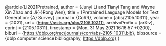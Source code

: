@article{Li2021Pretrained,
  author    = {Junyi Li and
               Tianyi Tang and
               Wayne Xin Zhao and
               Ji{-}Rong Wen},
  title     = {Pretrained Language Models for Text Generation: {A} Survey},
  journal   = {CoRR},
  volume    = {abs/2105.10311},
  year      = {2021},
  url       = {https://arxiv.org/abs/2105.10311},
  archivePrefix = {arXiv},
  eprint    = {2105.10311},
  timestamp = {Mon, 31 May 2021 16:16:57 +0200},
  biburl    = {https://dblp.org/rec/journals/corr/abs-2105-10311.bib},
  bibsource = {dblp computer science bibliography, https://dblp.org}
}